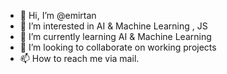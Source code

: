 - 👋 Hi, I’m @emirtan
- 👀 I’m interested in AI & Machine Learning , JS
- 🌱 I’m currently learning AI & Machine Learning 
- 💞️ I’m looking to collaborate on working projects
- 📫 How to reach me via mail.

<!---
emirtan/emirtan is a ✨ special ✨ repository because its `README.md` (this file) appears on your GitHub profile.
You can click the Preview link to take a look at your changes.
--->

